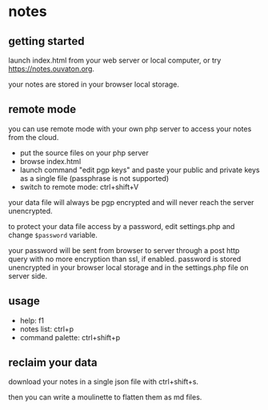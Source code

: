 # notes

## getting started

launch index.html from your web server or local computer, or try https://notes.ouvaton.org.

your notes are stored in your browser local storage.

## remote mode 

you can use remote mode with your own php server to access your notes from the cloud.

* put the source files on your php server
* browse index.html
* launch command "edit pgp keys" and paste your public and private keys as a single file (passphrase is not supported)
* switch to remote mode: ctrl+shift+V

your data file will always be pgp encrypted and will never reach the server unencrypted.

to protect your data file access by a password, edit settings.php and change `$password` variable.

your password will be sent from browser to server through a post http query with no more encryption than ssl, if enabled. password is stored unencrypted in your browser local storage and in the settings.php file on server side.

## usage

* help: f1
* notes list: ctrl+p
* command palette: ctrl+shift+p

## reclaim your data

download your notes in a single json file with ctrl+shift+s.

then you can write a moulinette to flatten them as md files.
